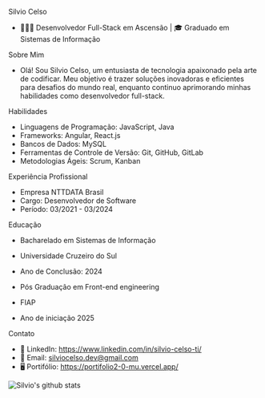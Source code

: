  Silvio Celso
- 👨🏽‍💻 Desenvolvedor Full-Stack em Ascensão | 🎓 Graduado em Sistemas de Informação

 Sobre Mim
- Olá! Sou Silvio Celso, um entusiasta de tecnologia apaixonado pela arte de codificar. Meu objetivo é trazer soluções inovadoras e eficientes para desafios do mundo real, enquanto continuo aprimorando minhas habilidades como desenvolvedor full-stack.

Habilidades
- Linguagens de Programação: JavaScript, Java
- Frameworks: Angular, React.js
- Bancos de Dados: MySQL
- Ferramentas de Controle de Versão: Git, GitHub, GitLab
- Metodologias Ágeis: Scrum, Kanban

Experiência Profissional
- Empresa NTTDATA Brasil
- Cargo: Desenvolvedor de Software
- Período: 03/2021 - 03/2024

Educação
- Bacharelado em Sistemas de Informação
- Universidade Cruzeiro do Sul
- Ano de Conclusão: 2024

- Pós Graduação em Front-end engineering
- FIAP
- Ano de iniciação 2025

Contato
- 🔗 LinkedIn: https://www.linkedin.com/in/silvio-celso-ti/
- 📧 Email: silviocelso.dev@gmail.com
- 🖥️ Portifólio: https://portifolio2-0-mu.vercel.app/


![Silvio's github stats](https://github-readme-stats.vercel.app/api?username=Silvio-Hub&show_icons=true&theme=radical)

<!--<details>
 <summary> Desempenho </b></summary> 
</details>-->

<!--
**Silvio-Hub/Silvio-Hub** is a ✨ _special_ ✨ repository because its `README.md` (this file) appears on your GitHub profile.

Here are some ideas to get you started:

- 🔭 I’m currently working on ...
- 🌱 I’m currently learning ...
- 👯 I’m looking to collaborate on ...
- 🤔 I’m looking for help with ...
- 💬 Ask me about ...
- 📫 How to reach me: ...
- 😄 Pronouns: ...
- ⚡ Fun fact: ...
-->
